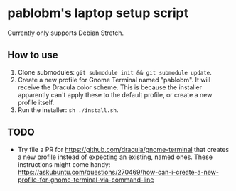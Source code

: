 # pablobm's laptop setup script

Currently only supports Debian Stretch.

## How to use

1. Clone submodules: `git submodule init && git submodule update`.
1. Create a new profile for Gnome Terminal named "pablobm". It will receive the
   Dracula color scheme. This is because the installer apparently can't apply
   these to the default profile, or create a new profile itself.
1. Run the installer: `sh ./install.sh`.

## TODO

* Try file a PR for https://github.com/dracula/gnome-terminal that creates a
  new profile instead of expecting an existing, named ones. These instructions
  might come handy:
  https://askubuntu.com/questions/270469/how-can-i-create-a-new-profile-for-gnome-terminal-via-command-line
